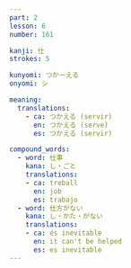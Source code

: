 ```yaml
---
part: 2
lesson: 6
number: 161

kanji: 仕
strokes: 5

kunyomi: つかーえる
onyomi: シ

meaning:
  translations:
    - ca: つかえる (servir)
      en: つかえる (serve)
      es: つかえる (servir)

compound_words:
  - word: 仕事
    kana: し・ごと
    translations:
    - ca: treball
      en: job
      es: trabajo
  - word: 仕方がない
    kana: し・かた・がない
    translations:
    - ca: és inevitable
      en: it can't be helped
      es: es inevitable
---
```


